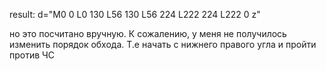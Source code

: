 result: d="M0 0  L0 130 L56 130 L56 224 L222 224 L222 0 z"

но это посчитано вручную. К сожалению, у меня не получилось изменить порядок обхода. Т.е начать с нижнего правого угла и пройти против ЧС
